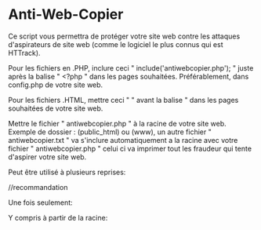# Anti-Web-Copier

Ce script vous permettra de protéger votre site web contre les attaques d'aspirateurs de site web (comme le logiciel le plus connus qui est HTTrack).

Pour les fichiers en .PHP, inclure ceci " include('antiwebcopier.php'); " juste après la balise " <?php " dans les pages souhaitées. Préférablement, dans config.php de votre site web.

Pour les fichiers .HTML, mettre ceci " <?php include('antiwebcopier.php'); ?> " avant la balise " <!DOCTYPE html> dans les pages souhaitées de votre site web.

Mettre le fichier " antiwebcopier.php " à la racine de votre site web. Exemple de dossier : (public_html) ou (www), un autre fichier " antiwebcopier.txt " va s'inclure automatiquement a la racine avec votre fichier " antiwebcopier.php " celui ci va imprimer tout les fraudeur qui tente d'aspirer votre site web.

Peut être utilisé à plusieurs reprises:

<?php include("antiwebcopier.php"); ?>//recommandation

Une fois seulement:

<?php include_once("antiwebcopier.php"); ?>

Y compris à partir de la racine:

<?php
   $path = $_SERVER['DOCUMENT_ROOT'];
   $path .= "../../antiwebcopier.php";
   include_once($path);
?>
